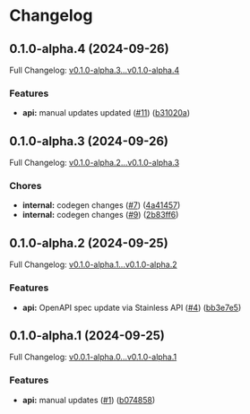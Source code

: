 # Changelog

## 0.1.0-alpha.4 (2024-09-26)

Full Changelog: [v0.1.0-alpha.3...v0.1.0-alpha.4](https://github.com/Find-AI/find-ai-node/compare/v0.1.0-alpha.3...v0.1.0-alpha.4)

### Features

* **api:** manual updates updated ([#11](https://github.com/Find-AI/find-ai-node/issues/11)) ([b31020a](https://github.com/Find-AI/find-ai-node/commit/b31020aae1e3aba52c213f3ac6bdb9106214a6e2))

## 0.1.0-alpha.3 (2024-09-26)

Full Changelog: [v0.1.0-alpha.2...v0.1.0-alpha.3](https://github.com/Find-AI/find-ai-node/compare/v0.1.0-alpha.2...v0.1.0-alpha.3)

### Chores

* **internal:** codegen changes ([#7](https://github.com/Find-AI/find-ai-node/issues/7)) ([4a41457](https://github.com/Find-AI/find-ai-node/commit/4a414578bc9cc212003503efdc99990d8d1d6c89))
* **internal:** codegen changes ([#9](https://github.com/Find-AI/find-ai-node/issues/9)) ([2b83ff6](https://github.com/Find-AI/find-ai-node/commit/2b83ff69e3303cab5584553acbe947a4b5a8a9ad))

## 0.1.0-alpha.2 (2024-09-25)

Full Changelog: [v0.1.0-alpha.1...v0.1.0-alpha.2](https://github.com/Find-AI/find-ai-node/compare/v0.1.0-alpha.1...v0.1.0-alpha.2)

### Features

* **api:** OpenAPI spec update via Stainless API ([#4](https://github.com/Find-AI/find-ai-node/issues/4)) ([bb3e7e5](https://github.com/Find-AI/find-ai-node/commit/bb3e7e5630b7be56d312b3dd7f2224396f044ece))

## 0.1.0-alpha.1 (2024-09-25)

Full Changelog: [v0.0.1-alpha.0...v0.1.0-alpha.1](https://github.com/Find-AI/find-ai-node/compare/v0.0.1-alpha.0...v0.1.0-alpha.1)

### Features

* **api:** manual updates ([#1](https://github.com/Find-AI/find-ai-node/issues/1)) ([b074858](https://github.com/Find-AI/find-ai-node/commit/b0748585e018b0680a1944677cd6c3232b304362))
